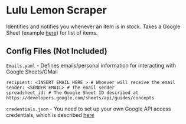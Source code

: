 # Lulu Lemon Scraper
Identifies and notifies you whenever an item is in stock. Takes a Google Sheet (example [here](https://docs.google.com/spreadsheets/d/1_zNL_jJ7xQnfkGwQMX70QDBhikJ4Op7Dj8F7rDlvcfQ)) for list of items. 

##  Config Files (Not Included) 
`Emails.yaml` - Defines emails/personal information for interacting with Google Sheets/GMail
```
recipient: <INSERT EMAIL HERE > # Whoever will receive the email
sender: <SENDER EMAIL> # The email sender 
spreadsheet_id: # The Google Sheet ID described at https://developers.google.com/sheets/api/guides/concepts
```

`credentials.json` - You need to set up your own Google API access credentials, which is described [here](https://developers.google.com/identity/protocols/oauth2)
